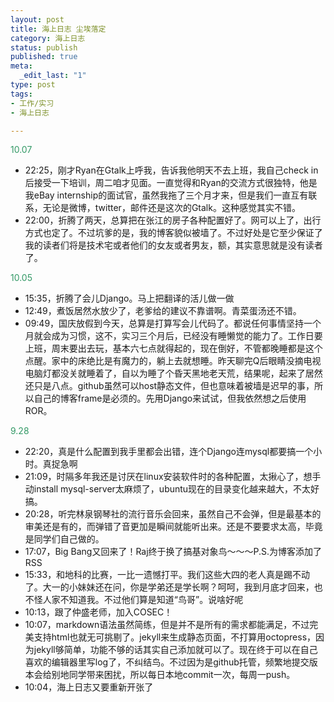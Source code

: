 ```yaml
--- 
layout: post
title: 海上日志 尘埃落定
category: 海上日志
status: publish
published: true
meta: 
  _edit_last: "1"
type: post
tags: 
- 工作/实习 
- 海上日志

---
```

<span style="color: #339966">10.07</span>
<ul>
<li>22:25，刚才Ryan在Gtalk上呼我，告诉我他明天不去上班，我自己check in后接受一下培训，周二咱才见面。一直觉得和Ryan的交流方式很独特，他是我eBay internship的面试官，虽然我拖了三个月才来，但是我们一直互有联系，无论是微博，twitter，邮件还是这次的Gtalk。这种感觉其实不错。</li>
<li>22:00，折腾了两天，总算把在张江的房子各种配置好了。网可以上了，出行方式也定了。不过坑爹的是，我的博客貌似被墙了。不过好处是它至少保证了我的读者们将是技术宅或者他们的女友或者男友，额，其实意思就是没有读者了。</li>
</ul>
<span style="color: #339966">10.05</span>
<ul>
<li>15:35，折腾了会儿Django。马上把翻译的活儿做一做</li>
<li>12:49，煮饭居然水放少了，老爹给的建议不靠谱啊。青菜蛋汤还不错。</li>
<li>09:49，国庆放假到今天，总算是打算写会儿代码了。都说任何事情坚持一个月就会成为习惯，这不，实习三个月后，已经没有睡懒觉的能力了。工作日要上班，周末要出去玩，基本六七点就得起的，现在倒好，不管都晚睡都是这个点醒。家中的床绝比是有魔力的，躺上去就想睡。昨天聊完Q后眼睛没摘电视电脑灯都没关就睡着了，自以为睡了个昏天黑地老天荒，结果呢，起来了居然还只是八点。github虽然可以host静态文件，但也意味着被墙是迟早的事，所以自己的博客frame是必须的。先用Django来试试，但我依然想之后使用ROR。</li>
</ul>
<span style="color: #339966">9.28</span>
<ul>
<li>22:20，真是什么配置到我手里都会出错，连个Django连mysql都要搞一个小时。真捉急啊</li>
<li>21:09，时隔多年我还是讨厌在linux安装软件时的各种配置，太揪心了，想手动install mysql-server太麻烦了，ubuntu现在的目录变化越来越大，不太好搞。</li>
<li>20:28，听完林泉钢琴社的流行音乐会回来，虽然自己不会弹，但是最基本的审美还是有的，而弹错了音更加是瞬间就能听出来。还是不要要求太高，毕竟是同学们自己做的。</li>
<li>17:07，Big Bang又回来了！Raj终于换了搞基对象鸟～～～P.S.为博客添加了RSS</li>
<li>15:33，和地科的比赛，一比一遗憾打平。我们这些大四的老人真是踢不动了。大一的小妹妹还在问，你是学弟还是学长啊？呵呵，我到月底才回来，也不怪人家不知道我。不过他们算是知道“鸟哥”。说啥好呢</li>
<li>10:13，跟了仲盛老师，加入COSEC！</li>
<li>10:07，markdown语法虽然简练，但是并不是所有的需求都能满足，不过完美支持html也就无可挑剔了。jekyll来生成静态页面，不打算用octopress，因为jekyll够简单，功能不够的话其实自己添加就可以了。现在终于可以在自己喜欢的编辑器里写log了，不纠结鸟。不过因为是github托管，频繁地提交版本会给别地同学带来困扰，所以每日本地commit一次，每周一push。</li>
<li>10:04，海上日志又要重新开张了</li>
</ul>
